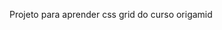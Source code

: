 Projeto para aprender css grid do curso origamid </br>

[](./assets/project/mobile.png)
[](./assets/project/web.png)